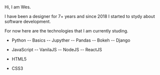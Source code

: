 Hi, I am Wes.

I have been a designer for 7+ years and since 2018 I started to stydy about software development.

For now here are the technologies that I am currently studing.

- Python
  -- Basics
  -- Jupyther
  -- Pandas
  -- Bokeh
  -- Django

- JavaScript
  -- VanilaJS
  -- NodeJS
  -- ReactJS

- HTML5
- CSS3

